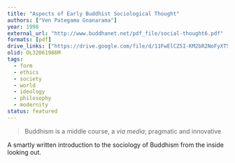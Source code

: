 ```yaml
---
title: "Aspects of Early Buddhist Sociological Thought"
authors: ["Ven Pategama Gnanarama"]
year: 1998
external_url: "http://www.buddhanet.net/pdf_file/social-thought6.pdf"
formats: [pdf]
drive_links: ["https://drive.google.com/file/d/11FwElCZ5I-KM2bR2NoFyXT5bsN1mVyH-/view?usp=drivesdk"]
olid: OL32061986M
tags:
  - form
  - ethics
  - society
  - world
  - ideology
  - philosophy
  - modernity
status: featured
---
```


> Buddhism is a middle course, a _via media_; pragmatic and innovative

A smartly written introduction to the sociology of Buddhism from the inside looking out.
